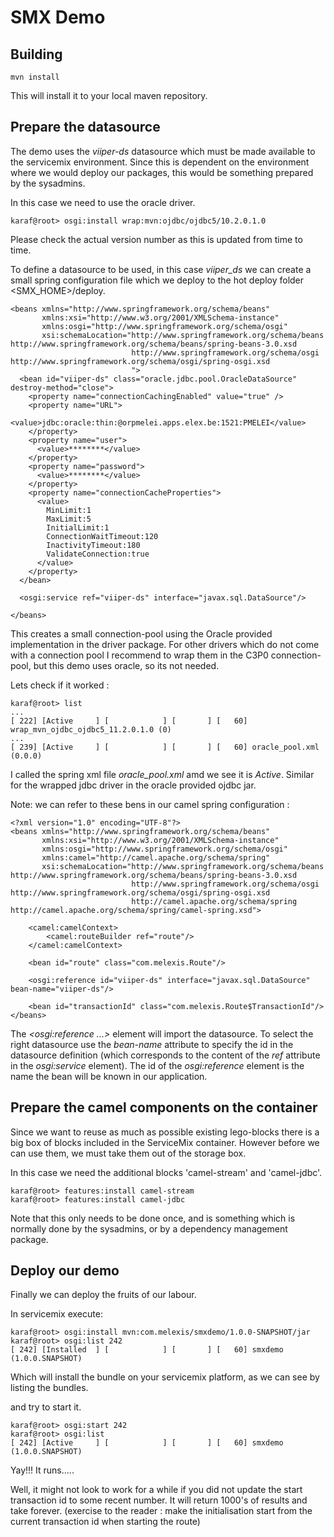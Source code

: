 # SMX Demo

## Building

    mvn install

This will install it to your local maven repository.


## Prepare the datasource

The demo uses the *viiper-ds* datasource which must be made available to the
servicemix environment. Since this is dependent on the environment where we
would deploy our packages, this would be something prepared by the sysadmins.

In this case we need to use the oracle driver.

    karaf@root> osgi:install wrap:mvn:ojdbc/ojdbc5/10.2.0.1.0

Please check the actual version number as this is updated from time to time.

To define a datasource to be used, in this case *viiper_ds* we can create a small
spring configuration file which we deploy to the hot deploy folder <SMX_HOME>/deploy.

    <beans xmlns="http://www.springframework.org/schema/beans"
           xmlns:xsi="http://www.w3.org/2001/XMLSchema-instance"
           xmlns:osgi="http://www.springframework.org/schema/osgi"
           xsi:schemaLocation="http://www.springframework.org/schema/beans http://www.springframework.org/schema/beans/spring-beans-3.0.xsd
                               http://www.springframework.org/schema/osgi http://www.springframework.org/schema/osgi/spring-osgi.xsd
                               ">
      <bean id="viiper-ds" class="oracle.jdbc.pool.OracleDataSource" destroy-method="close">
        <property name="connectionCachingEnabled" value="true" />
        <property name="URL">
          <value>jdbc:oracle:thin:@orpmelei.apps.elex.be:1521:PMELEI</value>
        </property>
        <property name="user">
          <value>********</value>
        </property>
        <property name="password">
          <value>********</value>
        </property>
        <property name="connectionCacheProperties">
          <value>
            MinLimit:1
            MaxLimit:5
            InitialLimit:1
            ConnectionWaitTimeout:120
            InactivityTimeout:180
            ValidateConnection:true
          </value>
        </property>
      </bean>

      <osgi:service ref="viiper-ds" interface="javax.sql.DataSource"/>

    </beans>

This creates a small connection-pool using the Oracle provided implementation in the
driver package. For other drivers which do not come with a connection pool I
recommend to wrap them in the C3P0 connection-pool, but this demo uses oracle, so
its not needed.

Lets check if it worked :

    karaf@root> list
    ...
    [ 222] [Active     ] [            ] [       ] [   60] wrap_mvn_ojdbc_ojdbc5_11.2.0.1.0 (0)
    ...
    [ 239] [Active     ] [            ] [       ] [   60] oracle_pool.xml (0.0.0)

I called the spring xml file *oracle_pool.xml* amd we see it is *Active*. Similar for
the wrapped jdbc driver in the oracle provided ojdbc jar.

Note: we can refer to these bens in our camel spring configuration :

    <?xml version="1.0" encoding="UTF-8"?>
    <beans xmlns="http://www.springframework.org/schema/beans"
           xmlns:xsi="http://www.w3.org/2001/XMLSchema-instance"
           xmlns:osgi="http://www.springframework.org/schema/osgi"
           xmlns:camel="http://camel.apache.org/schema/spring"
           xsi:schemaLocation="http://www.springframework.org/schema/beans http://www.springframework.org/schema/beans/spring-beans-3.0.xsd
                               http://www.springframework.org/schema/osgi http://www.springframework.org/schema/osgi/spring-osgi.xsd
                               http://camel.apache.org/schema/spring       http://camel.apache.org/schema/spring/camel-spring.xsd">

        <camel:camelContext>
            <camel:routeBuilder ref="route"/>
        </camel:camelContext>

        <bean id="route" class="com.melexis.Route"/>

        <osgi:reference id="viiper-ds" interface="javax.sql.DataSource" bean-name="viiper-ds"/>

        <bean id="transactionId" class="com.melexis.Route$TransactionId"/>
    </beans>

The *<osgi:reference ...>* element will import the datasource. To select the right datasource
use the *bean-name* attribute to specify the id in the datasource definition (which corresponds
to the content of the *ref* attribute in the *osgi:service* element). The id of the
*osgi:reference* element is the name the bean will be known in our application.

## Prepare the camel components on the container

Since we want to reuse as much as possible existing lego-blocks there is a big box of
blocks included in the ServiceMix container. However before we can use them, we must
take them out of the storage box.

In this case we need the additional blocks 'camel-stream' and 'camel-jdbc'.

    karaf@root> features:install camel-stream
    karaf@root> features:install camel-jdbc

Note that this only needs to be done once, and is something which is normally done by
the sysadmins, or by a dependency management package.

## Deploy our demo

Finally we can deploy the fruits of our labour.

In servicemix execute:

    karaf@root> osgi:install mvn:com.melexis/smxdemo/1.0.0-SNAPSHOT/jar
    karaf@root> osgi:list 242
    [ 242] [Installed  ] [            ] [       ] [   60] smxdemo (1.0.0.SNAPSHOT)


Which will install the bundle on your servicemix platform, as we can see by listing
the bundles.


and try to start it.

    karaf@root> osgi:start 242
    karaf@root> osgi:list
    [ 242] [Active     ] [            ] [       ] [   60] smxdemo (1.0.0.SNAPSHOT)


Yay!!! It runs.....

Well, it might not look to work for a while if you did not update the start
transaction id to some recent number. It will return 1000's of results and take
forever. (exercise to the reader : make the initialisation start from the current
transaction id when starting the route)
